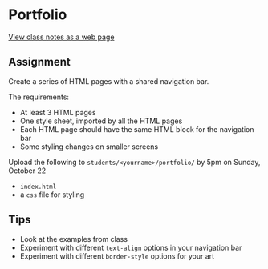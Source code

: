 # Portfolio

[View class notes as a web page](http://cfc2017.mpaulweeks.com/homework/portfolio/index.html)

## Assignment

Create a series of HTML pages with a shared navigation bar.

The requirements:
- At least 3 HTML pages
- One style sheet, imported by all the HTML pages
- Each HTML page should have the same HTML block for the navigation bar
- Some styling changes on smaller screens

Upload the following to `students/<yourname>/portfolio/` by 5pm on Sunday, October 22
- `index.html`
- a `css` file for styling

## Tips
- Look at the examples from class
- Experiment with different `text-align` options in your navigation bar
- Experiment with different `border-style` options for your art
